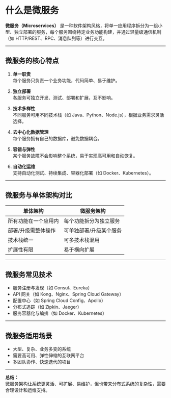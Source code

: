 # 什么是微服务

**微服务（Microservices）** 是一种软件架构风格，将单一应用程序拆分为一组小型、独立部署的服务，每个服务围绕特定业务功能构建，并通过轻量级通信机制（如 HTTP/REST、RPC、消息队列等）进行交互。

---

## 微服务的核心特点

1. **单一职责**  
   每个服务只负责一个业务功能，代码简单、易于维护。

2. **独立部署**  
   各服务可独立开发、测试、部署和扩展，互不影响。

3. **技术多样性**  
   不同服务可用不同技术栈（如 Java、Python、Node.js），根据业务需求灵活选择。

4. **去中心化数据管理**  
   每个服务拥有自己的数据库，避免数据耦合。

5. **容错与弹性**  
   某个服务故障不会影响整个系统，易于实现高可用和自动恢复。

6. **自动化运维**  
   支持自动化测试、持续集成、容器化部署（如 Docker、Kubernetes）。

---

## 微服务与单体架构对比

| 单体架构 | 微服务架构 |
| --- | --- |
| 所有功能在一个应用内 | 每个功能拆分为独立服务 |
| 部署/升级需整体操作 | 可单独部署/升级某个服务 |
| 技术栈统一 | 可多技术栈混用 |
| 扩展性有限 | 易于横向扩展 |

---

## 微服务常见技术

- 服务注册与发现（如 Consul、Eureka）
- API 网关（如 Kong、Nginx、Spring Cloud Gateway）
- 配置中心（如 Spring Cloud Config、Apollo）
- 分布式追踪（如 Zipkin、Jaeger）
- 服务容器化与编排（如 Docker、Kubernetes）

---

## 微服务适用场景

- 大型、复杂、业务多变的系统
- 需要高可用、弹性伸缩的互联网平台
- 多团队协作、快速迭代的项目

---

**总结：**  
微服务架构让系统更灵活、可扩展、易维护，但也带来分布式系统的复杂性，需要合理设计和运维支持。